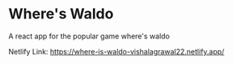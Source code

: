 # Where's Waldo

A react app for the popular game where's waldo

Netlify Link: https://where-is-waldo-vishalagrawal22.netlify.app/
